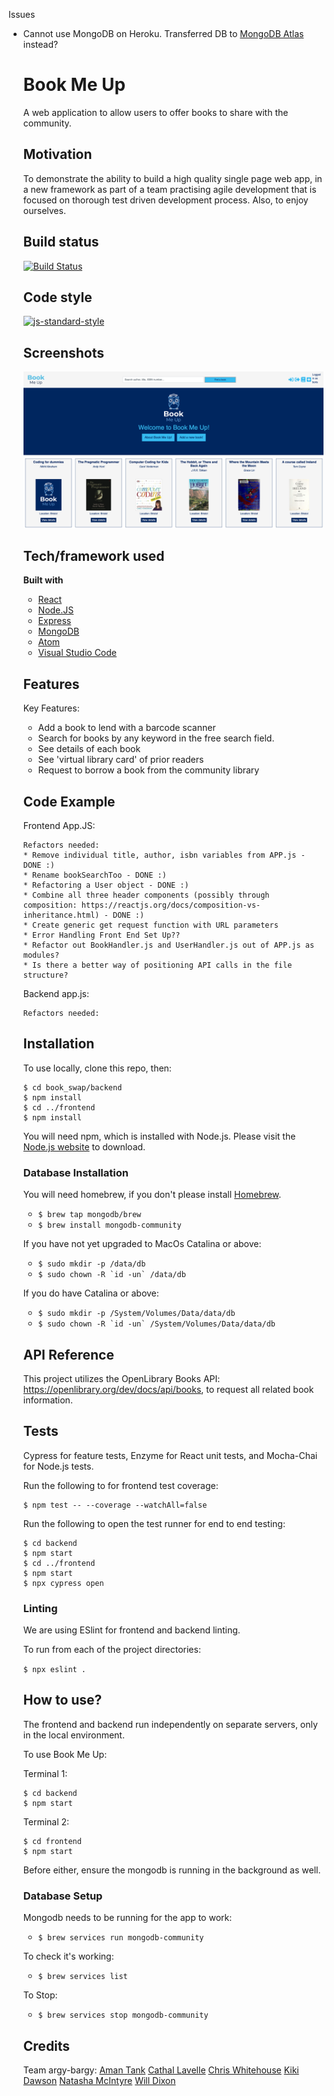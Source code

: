 Issues
* Cannot use MongoDB on Heroku. Transferred DB to [MongoDB Atlas](https://www.mongodb.com/cloud/atlas/efficiency?utm_source=google&utm_campaign=gs_emea_united_kingdom_search_core_brand_atlas_desktop&utm_term=mongodb%20atlas&utm_medium=cpc_paid_search&utm_ad=e&utm_ad_campaign_id=12212624581&gclid=CjwKCAiA4rGCBhAQEiwAelVtizDjHx5031X3IqmRZghUTNn7V9t8X_S8bDyDob2mWKmhQcbf3ukDnRoCDgkQAvD_BwE) instead?


  # Book Me Up
  A web application to allow users to offer books to share with the community.

  ## Motivation
  To demonstrate the ability to build a high quality single page web app, in a new framework as part of a team practising agile development that is focused on thorough test driven development process. Also, to enjoy ourselves.

  ## Build status
  [![Build Status](https://travis-ci.com/argy-bargy/book_swap.svg?branch=main)](https://travis-ci.com/argy-bargy/book_swap)

  ## Code style
  [![js-standard-style](https://img.shields.io/badge/code%20style-standard-brightgreen.svg)](http://standardjs.com)

  ## Screenshots
  ![Home Screen](https://github.com/argy-bargy/book_swap/blob/main/screenshots/Screenshot%202021-03-01%20at%2015.28.59.png)

  ## Tech/framework used
  **Built with**
  - [React](https://reactjs.org)
  - [Node.JS](https://nodejs.org)
  - [Express](https://expressjs.com)
  - [MongoDB](https://www.mongodb.com)
  - [Atom](https://atom.io)
  - [Visual Studio Code](https://code.visualstudio.com)

  ## Features
  Key Features:

  * Add a book to lend with a barcode scanner
  * Search for books by any keyword in the free search field.
  * See details of each book
  * See 'virtual library card' of prior readers
  * Request to borrow a book from the community library

  ## Code Example
  Frontend App.JS:
  ```
  Refactors needed:
  * Remove individual title, author, isbn variables from APP.js - DONE :)
  * Rename bookSearchToo - DONE :)
  * Refactoring a User object - DONE :)
  * Combine all three header components (possibly through composition: https://reactjs.org/docs/composition-vs-inheritance.html) - DONE :)
  * Create generic get request function with URL parameters
  * Error Handling Front End Set Up??
  * Refactor out BookHandler.js and UserHandler.js out of APP.js as modules?
  * Is there a better way of positioning API calls in the file structure?
  ```

  Backend app.js:
  ```
  Refactors needed:
  ```

  ## Installation
  To use locally, clone this repo, then:
  ```
  $ cd book_swap/backend
  $ npm install
  $ cd ../frontend
  $ npm install
  ```
  You will need npm, which is installed with Node.js. Please visit the [Node.js website](https://nodejs.org/en/download/) to download.


  ### Database Installation
  You will need homebrew, if you don't please install [Homebrew](https://brew.sh/).

  * ```$ brew tap mongodb/brew```
  * ```$ brew install mongodb-community```

  If you have not yet upgraded to MacOs Catalina or above:
  * ```$ sudo mkdir -p /data/db```
  * ```$ sudo chown -R `id -un` /data/db```

  If you do have Catalina or above:
  * ```$ sudo mkdir -p /System/Volumes/Data/data/db```
  * ```$ sudo chown -R `id -un` /System/Volumes/Data/data/db```


  ## API Reference
  This project utilizes the OpenLibrary Books API: https://openlibrary.org/dev/docs/api/books, to request all related book information.

  ## Tests
  Cypress for feature tests, Enzyme for React unit tests, and Mocha-Chai for Node.js tests.

  Run the following to for frontend test coverage:
  ```
  $ npm test -- --coverage --watchAll=false
  ```
  Run the following to open the test runner for end to end testing:
  ```
  $ cd backend
  $ npm start
  $ cd ../frontend
  $ npm start
  $ npx cypress open
  ```
  ### Linting
  We are using ESlint for frontend and backend linting.

  To run from each of the project directories:

  `$ npx eslint .`

  ## How to use?
  The frontend and backend run independently on separate servers, only in the local environment.

  To use Book Me Up:

  Terminal 1:
  ```
  $ cd backend
  $ npm start
  ```

  Terminal 2:
  ```
  $ cd frontend
  $ npm start
  ```

  Before either, ensure the mongodb is running in the background as well.

  ### Database Setup
  Mongodb needs to be running for the app to work:
  * ```$ brew services run mongodb-community```

  To check it's working:
  * ```$ brew services list```

  To Stop:
  * ```$ brew services stop mongodb-community```

  ## Credits

  Team argy-bargy:
  [Aman Tank](https://github.com/AmanTank187)
  [Cathal Lavelle](https://github.com/calavell)
  [Chris Whitehouse](https://github.com/chriswhitehouse)
  [Kiki Dawson](https://github.com/kikidawson)
  [Natasha McIntyre](https://github.com/natashamcintyre")
  [Will Dixon](https://github.com/WillDixon93)
